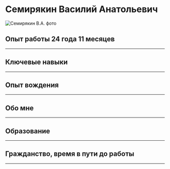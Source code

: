 # Семирякин Василий Анатольевич

![Семирякин В.А. фото](435532857.jpeg)

## Опыт работы 24 года 11 месяцев   
___

## Ключевые навыки  
___

## Опыт вождения
___

## Обо мне
___

## Образование
___

## Гражданство, время в пути до работы
___